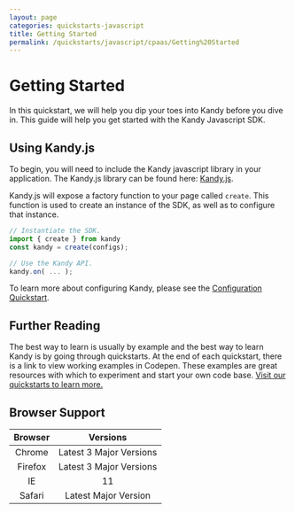 ```yaml
---
layout: page
categories: quickstarts-javascript
title: Getting Started
permalink: /quickstarts/javascript/cpaas/Getting%20Started
---
```


# Getting Started

In this quickstart, we will help you dip your toes into Kandy before you dive in. This guide will help you get started with the Kandy Javascript SDK.

## Using Kandy.js

To begin, you will need to include the Kandy javascript library in your application. The Kandy.js library can be found here: [Kandy.js](https://cdn.jsdelivr.net/npm/@kandy-io/uc-sdk@76755/dist/kandy.js).

Kandy.js will expose a factory function to your page called `create`. This function is used to create an instance of the SDK, as well as to configure that instance.

```  javascript
// Instantiate the SDK.
import { create } from kandy
const kandy = create(configs);

// Use the Kandy API.
kandy.on( ... );
```

To learn more about configuring Kandy, please see the [Configuration Quickstart](Configurations).

## Further Reading

The best way to learn is usually by example and the best way to learn Kandy is by going through quickstarts. At the end of each quickstart, there is a link to view working examples in Codepen. These examples are great resources with which to experiment and start your own code base. [Visit our quickstarts to learn more.](../)

## Browser Support

| Browser |        Versions         |
|:-------:|:-----------------------:|
| Chrome  | Latest 3 Major Versions |
| Firefox | Latest 3 Major Versions |
|   IE    |           11            |
| Safari  |  Latest Major Version   |




